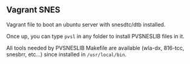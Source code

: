 Vagrant SNES
------------

Vagrant file to boot an ubuntu server with snesdtc/dtb installed.

Once up, you can type ```pvsl``` in any folder to install PVSNESLIB files in it.

All tools needed by PVSNESLIB Makefile are available (wla-dx, 816-tcc, snesbrr, etc...) since installed in ```/usr/local/bin```.


